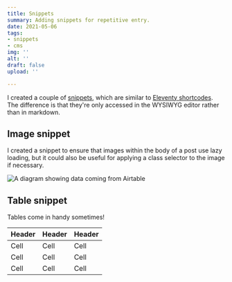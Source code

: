 ```yaml
---
title: Snippets
summary: Adding snippets for repetitive entry.
date: 2021-05-06
tags:
- snippets
- cms
img: ''
alt: ''
draft: false
upload: ''

---
```

I created a couple of [snippets](https://forestry.io/docs/settings/snippets/), which are similar to [Eleventy shortcodes](https://www.11ty.dev/docs/shortcodes/). The difference is that they're only accessed in the WYSIWYG editor rather than in markdown.

## Image snippet

I created a snippet to ensure that images within the body of a post use lazy loading, but it could also be useful for applying a class selector to the image if necessary.

<img src="/uploads/diagram-airtable.png" alt="A diagram showing data coming from Airtable" loading="lazy">

## Table snippet

Tables come in handy sometimes!

| Header | Header | Header |
| --- | --- | --- |
| Cell | Cell | Cell |
| Cell | Cell | Cell |
| Cell | Cell | Cell |